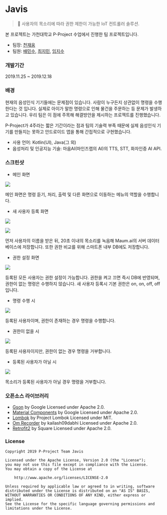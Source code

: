 # Javis
> :robot: 사용자의 목소리에 따라 권한 제한이 가능한 IoT 컨트롤러 솔루션.

본 프로젝트는 가천대학교 P-Project 수업에서 진행한 팀 프로젝트입니다.

* 팀장: [천재웅](https://github.com/entimer)
* 팀원: [배민수](https://github.com/Minsu-Bae), [최지민](https://github.com/jjimin327), [임지수](https://github.com/ohyeah2580)

### 개발기간
2019.11.25 ~ 2019.12.18

### 배경
현재의 음성인식 기기들에는 문제점이 있습니다. 사람이 누구든지 상관없이 명령을 수행한다는 것 입니다. 실제로 아이가 말한 명령으로 인해 물건을 주문하는 등 문제가 발생하고 있습니다. 우리 팀은 이 점에 주목해 해결방안을 제시하는 프로젝트를 진행했습니다.

P-Project가 4주라는 짧은 기간이라는 점과 팀의 기술력 부족 때문에 실제 음성인식 기기를 만들지는 못하고 안드로이드 앱을 통해 간접적으로 구현했습니다.

* 사용 언어: Kotlin(UI), Java(그 외)
* 음성처리 및 인공지능 기술: 마음AI(마인즈랩의 AI)의 TTS, STT, 화자인증 AI API.

### 스크린샷
* 메인 화면

![](https://github.com/P-Project-Javis/Javis/blob/master/screenshots/screenshot_main.jpg)

메인 화면은 명령 듣기, 처리, 출력 및 다른 화면으로 이동하는 메뉴의 역할을 수행합니다.

* 새 사용자 등록 화면

![](https://github.com/P-Project-Javis/Javis/blob/master/screenshots/screenshot_new_user1.jpg)

![](https://github.com/P-Project-Javis/Javis/blob/master/screenshots/screenshot_new_user2.jpg)

먼저 사용자의 이름을 받은 뒤, 20초 이내의 목소리를 녹음해 Maum.ai의 서버 데이터베이스에 저장합니다. 또한 권한 비교를 위해 스마트폰 내부 DB에도 저장합니다.

* 권한 설정 화면

![](https://github.com/P-Project-Javis/Javis/blob/master/screenshots/screenshot_authority_setting.jpg)

등록된 모든 사용자는 권한 설정이 가능합니다. 권한을 켜고 끄면 즉시 DB에 반영되며, 권한이 없는 명령은 수행하지 않습니다. 새 사용자 등록시 기본 권한은 on, on, off, off입니다.

* 명령 수행 시

![](https://github.com/P-Project-Javis/Javis/blob/master/screenshots/screenshot_success.jpg)

등록된 사용자이며, 권한이 존재하는 경우 명령을 수행합니다.

* 권한이 없을 시

![](https://github.com/P-Project-Javis/Javis/blob/master/screenshots/screenshot_fail.jpg)

등록된 사용자이지만, 권한이 없는 경우 명령을 거부합니다.

* 등록된 사용자가 아닐 시

![](https://github.com/P-Project-Javis/Javis/blob/master/screenshots/screenshot_no_match.jpg)

목소리가 등록된 사용자가 아닐 경우 명령을 거부합니다.

### 오픈소스 라이브러리
* [Gson](https://github.com/google/gson) by Google Licensed under Apache 2.0.
* [Material Components](https://github.com/material-components/material-components-android) by Google Licensed under Apache 2.0.
* [Lombok](https://github.com/rzwitserloot/lombok) by Project Lombok Licensed under MIT.
* [Om Recorder](https://github.com/kailash09dabhi/OmRecorder) by kailash09dabhi Licensed under Apache 2.0.
* [Retrofit2](https://github.com/square/retrofit) by Square Licensed under Apache 2.0.

### License
```
Copyright 2019 P-Project Team Javis

Licensed under the Apache License, Version 2.0 (the "License");  
you may not use this file except in compliance with the License.  
You may obtain a copy of the License at

    http://www.apache.org/licenses/LICENSE-2.0

Unless required by applicable law or agreed to in writing, software  
distributed under the License is distributed on an "AS IS" BASIS,  
WITHOUT WARRANTIES OR CONDITIONS OF ANY KIND, either express or implied.  
See the License for the specific language governing permissions and  
limitations under the License.
```